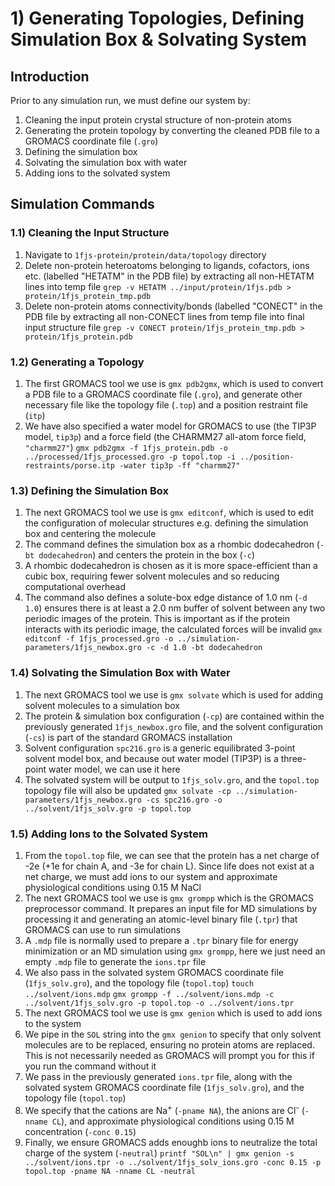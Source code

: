 # 1) Generating Topologies, Defining Simulation Box & Solvating System

## Introduction

Prior to any simulation run, we must define our system by:
1. Cleaning the input protein crystal structure of non-protein atoms
2. Generating the protein topology by converting the cleaned PDB file to a GROMACS coordinate file (`.gro`)
3. Defining the simulation box
4. Solvating the simulation box with water
5. Adding ions to the solvated system

## Simulation Commands

### 1.1) Cleaning the Input Structure
1. Navigate to `1fjs-protein/protein/data/topology` directory
2. Delete non-protein heteroatoms belonging to ligands, cofactors, ions etc. (labelled "HETATM" in the PDB file) by extracting all non-HETATM lines into temp file
	`grep -v HETATM ../input/protein/1fjs.pdb > protein/1fjs_protein_tmp.pdb`
3. Delete non-protein atoms connectivity/bonds (labelled "CONECT" in the PDB file by extracting all non-CONECT lines from temp file into final input structure file
	`grep -v CONECT protein/1fjs_protein_tmp.pdb > protein/1fjs_protein.pdb`

### 1.2) Generating a Topology
1. The first GROMACS tool we use is `gmx pdb2gmx`, which is used to convert a PDB file to a GROMACS coordinate file (`.gro`), and generate other necessary file like the topology file (`.top`) and a position restraint file (`itp`)
2. We have also specified a water model for GROMACS to use (the TIP3P model, `tip3p`) and a force field (the CHARMM27 all-atom force field, `"charmm27"`)
	`gmx pdb2gmx -f 1fjs_protein.pdb -o ../processed/1fjs_processed.gro -p topol.top -i ../position-restraints/porse.itp -water tip3p -ff "charmm27"`

### 1.3) Defining the Simulation Box
1. The next GROMACS tool we use is `gmx editconf`, which is used to edit the configuration of molecular structures e.g. defining the simulation box and centering the molecule
2. The command defines the simulation box as a rhombic dodecahedron (`-bt dodecahedron`) and centers the protein in the box (`-c`)
3. A rhombic dodecahedron is chosen as it is more space-efficient than a cubic box, requiring fewer solvent molecules and so reducing computational overhead
4. The command also defines a solute-box edge distance of 1.0 nm (`-d 1.0`) ensures there is at least a 2.0 nm buffer of solvent between any two periodic images of the protein. This is important as if the protein interacts with its periodic image, the calculated forces will be invalid
	`gmx editconf -f 1fjs_processed.gro -o ../simulation-parameters/1fjs_newbox.gro -c -d 1.0 -bt dodecahedron`

### 1.4) Solvating the Simulation Box with Water
1. The next GROMACS tool we use is `gmx solvate` which is used for adding solvent molecules to a simulation box
2. The protein & simulation box configuration (`-cp`) are contained within the previously generated `1fjs_newbox.gro` file, and the solvent configuration (`-cs`) is part of the standard GROMACS installation
3. Solvent configuration `spc216.gro` is a generic equilibrated 3-point solvent model box, and because out water model (TIP3P) is a three-point water model, we can use it here
4. The solvated system will be output to `1fjs_solv.gro`, and the `topol.top` topology file will also be updated
	`gmx solvate -cp ../simulation-parameters/1fjs_newbox.gro -cs spc216.gro -o ../solvent/1fjs_solv.gro -p topol.top`

### 1.5) Adding Ions to the Solvated System
1. From the `topol.top` file, we can see that the protein has a net charge of -2e (+1e for chain A, and -3e for chain L). Since life does not exist at a net charge, we must add ions to our system and approximate physiological conditions using 0.15 M NaCl
2. The next GROMACS tool we use is `gmx grompp` which is the GROMACS preprocessor command. It prepares an input file for MD simulations by processing it and generating an atomic-level binary file (`.tpr`) that GROMACS can use to run simulations
3. A `.mdp` file is normally used to prepare a `.tpr` binary file for energy minimization or an MD simulation using `gmx grompp`, here we just need an empty `.mdp` file to generate the `ions.tpr` file
4. We also pass in the solvated system GROMACS coordinate file (`1fjs_solv.gro`), and the topology file (`topol.top`)
	`touch ../solvent/ions.mdp`
	`gmx grompp -f ../solvent/ions.mdp -c ../solvent/1fjs_solv.gro -p topol.top -o ../solvent/ions.tpr`
5. The next GROMACS tool we use is `gmx genion` which is used to add ions to the system
6. We pipe in the `SOL` string into the `gmx genion` to specify that only solvent molecules are to be replaced, ensuring no protein atoms are replaced. This is not necessarily needed as GROMACS will prompt you for this if you run the command without it
7. We pass in the previously generated `ions.tpr` file, along with the solvated system GROMACS coordinate file (`1fjs_solv.gro`), and the topology file (`topol.top`)
8. We specify that the cations are Na<sup>+</sup> (`-pname NA`), the anions are Cl<sup>-</sup> (`-nname CL`), and approximate physiological conditions using 0.15 M concentration (`-conc 0.15`)
9. Finally, we ensure GROMACS adds enoughb ions to neutralize the total charge of the system (`-neutral`)
	`printf "SOL\n" | gmx genion -s ../solvent/ions.tpr -o ../solvent/1fjs_solv_ions.gro -conc 0.15 -p topol.top -pname NA -nname CL -neutral`

